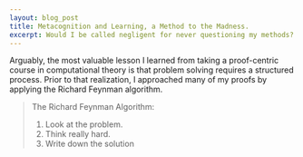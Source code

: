 ```yaml
---
layout: blog_post
title: Metacognition and Learning, a Method to the Madness.
excerpt: Would I be called negligent for never questioning my methods? 
---
```


<p>     Arguably, the most valuable lesson I learned from taking a proof-centric course in computational theory is that problem solving requires a structured process. Prior to that realization, I approached many of my proofs by applying the Richard Feynman algorithm.</p>

>The Richard Feynman Algorithm:
>    <ol>
>        <li>Look at the problem.</li>
>        <li>Think really hard.</li>
>        <li>Write down the solution</li>
>    </ol>
>
